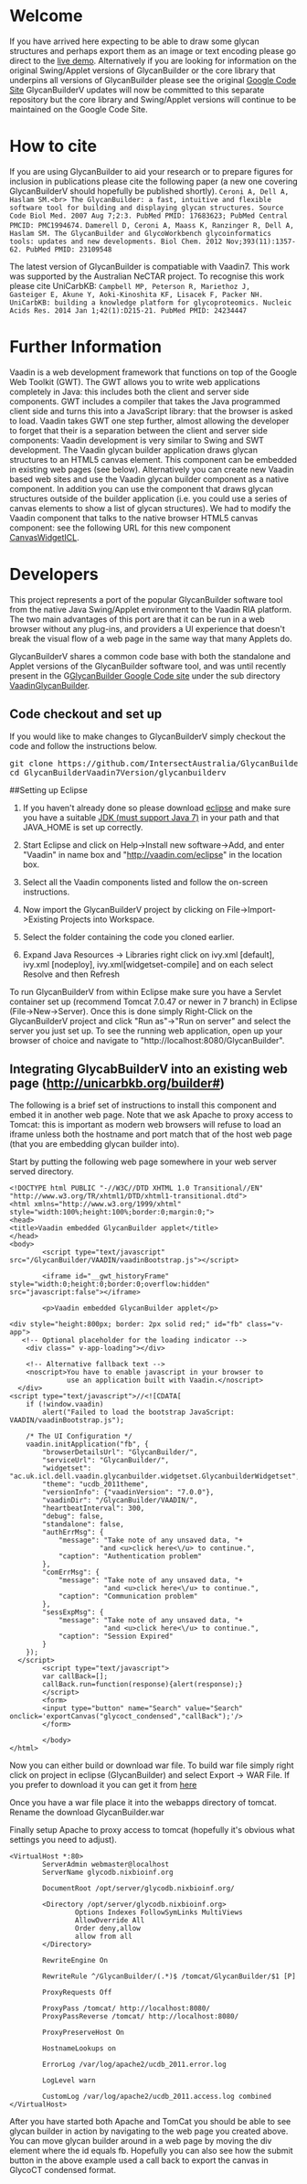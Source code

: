 # Welcome

If you have arrived here expecting to be able to draw some glycan structures and perhaps export them as an image or text encoding please go direct to the [live demo](http://unicarbkb.org/builder). Alternatively if you are looking for information on the original Swing/Applet versions of GlycanBuilder or the core library that underpins all versions of GlycanBuilder please see the original [Google Code Site](http://code.google.com/p/glycanbuilder) GlycanBuilderV updates will now be committed to this separate repository but the core library and Swing/Applet versions will continue to be maintained on the Google Code Site. 

# How to cite

If you are using GlycanBuilder to aid your research or to prepare figures for inclusion in publications please cite the following paper (a new one covering GlycanBuilderV should hopefully be published shortly).
`Ceroni A, Dell A, Haslam SM.<br> The GlycanBuilder: a fast, intuitive and flexible software tool for building and displaying glycan structures. Source Code Biol Med. 2007 Aug 7;2:3. PubMed PMID: 17683623; PubMed Central PMCID: PMC1994674.`
`Damerell D, Ceroni A, Maass K, Ranzinger R, Dell A, Haslam SM. The GlycanBuilder and GlycoWorkbench glycoinformatics tools: updates and new developments. Biol Chem. 2012 Nov;393(11):1357-62. PubMed PMID: 23109548`

The latest version of GlycanBuilder is compatiable with Vaadin7. This work was supported by the Australian NeCTAR project. To recognise this work please cite UniCarbKB:
<code>Campbell MP, Peterson R, Mariethoz J, Gasteiger E, Akune Y, Aoki-Kinoshita KF, Lisacek F, Packer NH. UniCarbKB: building a knowledge platform for glycoproteomics. Nucleic Acids Res. 2014 Jan 1;42(1):D215-21. PubMed PMID: 24234447</code>

# Further Information

Vaadin is a web development framework that functions on top of the Google Web Toolkit (GWT). The GWT allows you to write web applications completely in Java: this includes both the client and server side components. GWT includes a compiler that takes the Java programmed client side and turns this into a JavaScript library: that the browser is asked to load. Vaadin takes GWT one step further, almost allowing the developer to forget that their is a separation between the client and server side components: Vaadin development is very similar to Swing and SWT development. The Vaadin glycan builder application draws glycan structures to an HTML5 canvas element. This component can be embedded in existing web pages (see below). Alternatively you can create new Vaadin based web sites and use the Vaadin glycan builder component as a native component. In addition you can use the component that draws glycan structures outside of the builder application (i.e. you could use a series of canvas elements to show a list of glycan structures). We had to modify the Vaadin component that talks to the native browser HTML5 canvas component: see the following URL for this new component [CanvasWidgetICL](https://bitbucket.org/daviddamerell/canvaswidgeticl).

# Developers

This project represents a port of the popular GlycanBuilder software tool from the native Java Swing/Applet environment to the Vaadin RIA platform. The two main advantages of this port are that it can be run in a web browser without any plug-ins, and providers a UI experience that doesn't break the visual flow of a web page in the same way that many Applets do.

GlycanBuilderV shares a common code base with both the standalone and Applet versions of the GlycanBuilder software tool, and was until recently present in the G[GlycanBuilder Google Code site](http://code.google.com/p/glycanbuilder) under the sub directory [VaadinGlycanBuilder](http://code.google.com/p/glycanbuilder/source/browse/#hg%2FVaadinGlycanBuilder).

## Code checkout and set up

If you would like to make changes to GlycanBuilderV simply checkout the code and follow the instructions below.
<pre>
git clone https://github.com/IntersectAustralia/GlycanBuilderVaadin7Version.git
cd GlycanBuilderVaadin7Version/glycanbuilderv
</pre>

##Setting up Eclipse

1. If you haven't already done so please download [eclipse](http://eclipse.org/downloads) and make sure you have a suitable [JDK (must support Java 7)](http://www.oracle.com/technetwork/java/javase/downloads/index.html) in your path and that JAVA_HOME is set up correctly.

2. Start Eclipse and click on Help->Install new software->Add, and enter "Vaadin" in name box and "http://vaadin.com/eclipse" in the location box.
3. Select all the Vaadin components listed and follow the on-screen instructions.
4. Now import the GlycanBuilderV project by clicking on File->Import->Existing Projects into Workspace.
5. Select the folder containing the code you cloned earlier. 
6. Expand Java Resources -> Libraries right click on ivy.xml [default], ivy.xml [nodeploy], ivy.xml[widgetset-compile] and on each select Resolve and then Refresh

To run GlycanBuilderV from within Eclipse make sure you have a Servlet container set up (recommend Tomcat 7.0.47 or newer in 7 branch) in Eclipse (File->New->Server). Once this is done simply Right-Click on the GlycanBuilderV project and click "Run as"->"Run on server" and select the server you just set up. To see the running web application, open up your browser of choice and navigate to "http://localhost:8080/GlycanBuilder".

## Integrating GlycabBuilderV into an existing web page (http://unicarbkb.org/builder#)

The following is a brief set of instructions to install this component and embed it in another web page. Note that we ask Apache to proxy access to Tomcat: this is important as modern web browsers will refuse to load an iframe unless both the hostname and port match that of the host web page (that you are embedding glycan builder into).

Start by putting the following web page somewhere in your web server served directory.
```
<!DOCTYPE html PUBLIC "-//W3C//DTD XHTML 1.0 Transitional//EN" "http://www.w3.org/TR/xhtml1/DTD/xhtml1-transitional.dtd">
<html xmlns="http://www.w3.org/1999/xhtml" style="width:100%;height:100%;border:0;margin:0;">
<head>
<title>Vaadin embedded GlycanBuilder applet</title>
</head>
<body>
        <script type="text/javascript" src="/GlycanBuilder/VAADIN/vaadinBootstrap.js"></script>

        <iframe id="__gwt_historyFrame" style="width:0;height:0;border:0;overflow:hidden" src="javascript:false"></iframe>

        <p>Vaadin embedded GlycanBuilder applet</p>

<div style="height:800px; border: 2px solid red;" id="fb" class="v-app">
   <!-- Optional placeholder for the loading indicator -->
    <div class=" v-app-loading"></div>

    <!-- Alternative fallback text -->
    <noscript>You have to enable javascript in your browser to
              use an application built with Vaadin.</noscript>
  </div>
<script type="text/javascript">//<![CDATA[
    if (!window.vaadin)
        alert("Failed to load the bootstrap JavaScript: VAADIN/vaadinBootstrap.js");

    /* The UI Configuration */
    vaadin.initApplication("fb", {
        "browserDetailsUrl": "GlycanBuilder/",
        "serviceUrl": "GlycanBuilder/",
        "widgetset": "ac.uk.icl.dell.vaadin.glycanbuilder.widgetset.GlycanbuilderWidgetset",
        "theme": "ucdb_2011theme",
        "versionInfo": {"vaadinVersion": "7.0.0"},
        "vaadinDir": "/GlycanBuilder/VAADIN/",
        "heartbeatInterval": 300,
        "debug": false,
        "standalone": false,
        "authErrMsg": {
            "message": "Take note of any unsaved data, "+
                      "and <u>click here<\/u> to continue.",
            "caption": "Authentication problem"
        },
        "comErrMsg": {
            "message": "Take note of any unsaved data, "+
                       "and <u>click here<\/u> to continue.",
            "caption": "Communication problem"
        },
        "sessExpMsg": {
            "message": "Take note of any unsaved data, "+
                       "and <u>click here<\/u> to continue.",
            "caption": "Session Expired"
        }
    });
  </script>
        <script type="text/javascript">
        var callBack=[];
        callBack.run=function(response){alert(response);}
        </script>
        <form>
        <input type="button" name="Search" value="Search" onclick='exportCanvas("glycoct_condensed","callBack");'/>
        </form>

        </body>
</html>
```

Now you can either build or download war file. 
To build war file simply right click on project in eclipse (GlycanBuilder) and select Export -> WAR File.
If you prefer to download it you can get it from [here](https://github.com/IntersectAustralia/GlycanBuilderVaadin7Version/blob/master/glycanbuilderv/downloads/GlycanBuilder12_11_2013.war)

Once you have a war file place it into the webapps directory of tomcat. Rename the download GlycanBuilder.war

Finally setup Apache to proxy access to tomcat (hopefully it's obvious what settings you need to adjust).
```
<VirtualHost *:80>
        ServerAdmin webmaster@localhost
        ServerName glycodb.nixbioinf.org

        DocumentRoot /opt/server/glycodb.nixbioinf.org/

        <Directory /opt/server/glycodb.nixbioinf.org>
                Options Indexes FollowSymLinks MultiViews
                AllowOverride All
                Order deny,allow
                allow from all 
        </Directory>

        RewriteEngine On

        RewriteRule ^/GlycanBuilder/(.*)$ /tomcat/GlycanBuilder/$1 [P]

        ProxyRequests Off

        ProxyPass /tomcat/ http://localhost:8080/
        ProxyPassReverse /tomcat/ http://localhost:8080/

        ProxyPreserveHost On

        HostnameLookups on

        ErrorLog /var/log/apache2/ucdb_2011.error.log

        LogLevel warn

        CustomLog /var/log/apache2/ucdb_2011.access.log combined
</VirtualHost>
```


After you have started both Apache and TomCat you should be able to see glycan builder in action by navigating to the web page you created above. You can move glycan builder around in a web page by moving the div element where the id equals fb. Hopefully you can also see how the submit button in the above example used a call back to export the canvas in GlycoCT condensed format.
